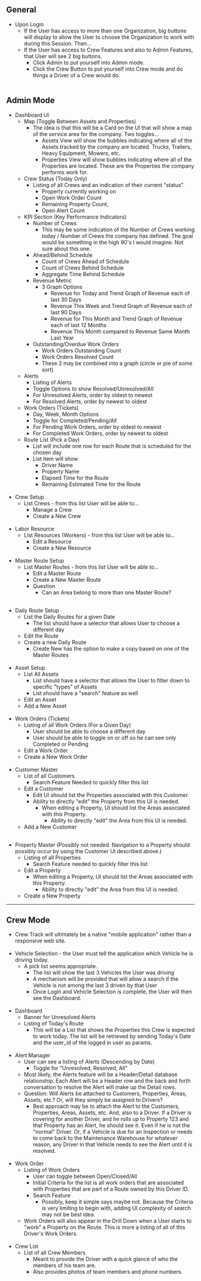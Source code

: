 ## General
- Upon Login
	- If the User has access to more than one Organization, big buttons will display to allow the User to choose the Organization to work with during this Session.  Then…
	- If the User has access to Crew Features and also to Admin Features, that User will see 2 big buttons.
		- Click Admin to put yourself into Admin mode. 
		- Click the Crew Button to put yourself into Crew mode and do things a Driver of a Crew would do.</br></br>

## Admin Mode
- Dashboard UI
	- Map (Toggle Between Assets and Properties)
		- The idea is that this will be a Card on the UI that will show a map of the service area for the company.  Two toggles...
			- Assets View will show the bubbles indicating where all of the Assets tracked by the company are located. Trucks, Trailers, Heavy Equipment, Mowers, etc.
			- Properties View will show bubbles indicating where all of the Properties are located.  These are the Properties the company performs work for.
	- Crew Status (Today Only)
		- Listing of all Crews and an indication of their current "status".
			- Property currently working on
			- Open Work Order Count
			- Remaining Property Count, 
			- Open Alert Count
	- KPI Section (Key Performance Indicators)
		- Number of Crews
			- This may be some indication of the Number of Crews working today / Number of Crews the company has defined.  The goal would be something in the high 90's I would imagine.  Not sure about this one.
		- Ahead/Behind Schedule
			- Count of Crews Ahead of Schedule
			- Count of Crews Behind Schedule
			- Aggregate Time Behind Schedule
		- Revenue Metric
			- 3 Graph Options
				- Revenue for Today and Trend Graph of Revenue each of last 30 Days
				- Revenue This Week and Trend Graph of Revenue each of last 90 Days
				- Revenue for This Month and Trend Graph of Revenue each of last 12 Months
				- Revenue This Month compared to Revenue Same Month Last Year
		- Outstanding/Overdue Work Orders
			- Work Orders Outstanding Count
			- Work Orders Resolved Count
			- These 2 may be combined into a graph (circle or pie of some sort)
	- Alerts
		- Listing of Alerts 
		- Toggle Options to show Resolved/Unresolved/All
		- For Unresolved Alerts, order by oldest to newest
		- For Resolved Alerts, order by newest to oldest
	- Work Orders (Tickets)
		- Day, Week, Month Options
		- Toggle for Completed/Pending/All
		- For Pending Work Orders, order by oldest to newest
		- For Completed Work Orders, order by newest to oldest
	- Route List (Pick a Day)
		- List will include one row for each Route that is scheduled for the chosen day
		- List item will show 
			- Driver Name
			- Property Name
			- Elapsed Time for the Route
			- Remaining Estimated Time for the Route</br></br>
- Crew Setup
	- List Crews - from this list User will be able to...
		- Manage a Crew
		- Create a New Crew</br></br>
- Labor Resource
	- List Resources (Workers) - from this list User will be able to...
		- Edit a Resource
		- Create a New Resource</br></br>
- Master Route Setup
	- List Master Routes - from this list User will be able to...
		- Edit a Master Route
		- Create a New Master Route
		- Question
			- Can an Area belong to more than one Master Route?</br></br>

<div style="page-break-after: always"></div>


- Daily Route Setup
	- List the Daily Routes for a given Date
		- The list should have a selector that allows User to choose a different day
	- Edit the Route
	- Create a new Daily Route
		- Create New has the option to make a copy based on one of the Master Routes</br></br>
- Asset Setup
	- List All Assets
		- List should have a selector that allows the User to filter down to specific "types" of Assets
		- List should have a "search" feature as well
	- Edit an Asset
	- Add a New Asset</br></br>
- Work Orders (Tickets)
	- Listing of all Work Orders (For a Given Day)
		- User should be able to choose a different day
		- User should be able to toggle on or off so he can see only Completed or Pending
	- Edit a Work Order
	- Create a New Work Order</br></br>
- Customer Master
	- List of all Customers
		- Search Feature Needed to quickly filter this list
	- Edit a Customer
		- Edit UI should list the Properties associated with this Customer.
		- Ability to directly "edit" the Property from this UI is needed.
			- When editing a Property, UI should list the Areas associated with this Property.
				- Ability to directly "edit" the Area from this UI is needed.
	- Add a New Customer</br></br>

<div style="page-break-after: always"></div>

- Property Master (Possibly not needed. Navigation to a Property should possibly occur by using the Customer UI described above.)
	- Listing of all Properties
		- Search Feature needed to quickly filter this list
	- Edit a Property
		- When editing a Property, UI should list the Areas associated with this Property.
			- Ability to directly "edit" the Area from this UI is needed.
	- Create a New Property

---
## Crew Mode
- Crew Track will ultimately be a native "mobile application" rather than a responsive web site.</br></br>
- Vehicle Selection - the User must tell the application which Vehicle he is driving today. 
	- A pick list seems appropriate.
		- The list will show the last 3 Vehicles the User was driving
		- A mechanism will be provided that will allow a search if the Vehicle is not among the last 3 driven by that User
		- Once Login and Vehicle Selection is complete, the User will then see the Dashboard.</br></br>
- Dashboard
	- Banner for Unresolved Alerts
	- Listing of Today's Route
		- This will be a List that shows the Properties this Crew is expected to work today. The list will be retrieved by sending Today's Date and the user_id of the logged in user as params.</br></br>
- Alert Manager
	- User can see a listing of Alerts (Descending by Date)
		- Toggle for "Unresolved, Resolved, All"
	- Most likely, the Alerts feature will be a Header/Detail database relationship.  Each Alert will be a Header row and the back and forth conversation to resolve the Alert will make up the Detail rows.
	- Question: Will Alerts be attached to Customers, Properties, Areas, Assets, etc.?  Or, will they simply be assigned to Drivers?
		- Best approach may be to attach the Alert to the Customers, Properties, Areas, Assets, etc.  And, also to a Driver.  If a Driver is covering for another Driver, and he rolls up to Property 123 and that Property has an Alert, he should see it.  Even if he is not the "normal" Driver.  Or, if a Vehicle is due for an Inspection or needs to come back to the Maintenance Warehouse for whatever reason, any Driver in that Vehicle needs to see the Alert until it is resolved.</br></br>
- Work Order
	- Listing of Work Orders
		- User can toggle between Open/Closed/All
		- Initial Criteria for the list is all work orders that are associated with Properties that are part of a Route owned by this Driver ID.
		- Search Feature
			- Possibly, keep it simple says maybe not. Because the Criteria is very limiting to begin with, adding UI complexity of search may not be best idea.
	- Work Orders will also appear in the Drill Down when a User starts to "work" a Property on the Route.  This is more a listing of all of this Driver's Work Orders.</br></br>
- Crew List
	- List of all Crew Members
		- Meant to provide the Driver with a quick glance of who the members of his team are.
		- Also provides photos of team members and phone numbers.

<div style="page-break-after: always"></div>
